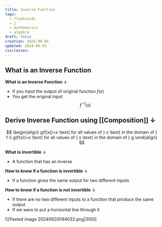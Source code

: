 ```yaml
---
title: Inverse Function
tags:
  - flashcards
  - 🌱
  - mathematics
  - algebra
draft: false
creation: 2024-09-05
updated: 2024-09-05
cssclasses: 
---
```

## What is an Inverse Function

**What is an Inverse Function**
↓
- If you input the output of original function $f(x)$
- You get the original input
$$f^{-1}(x)$$
<!--SR:!2025-08-06,241,332-->

**Derive Inverse Function using [[Composition]]**
↓
-
$$
\begin{align}
g(f(x))=x \text{ for all values of } x \text{ in the domain of } f \\
g(f(x))=x \text{ for all values of } x \text{ in the domain of } g
\end{align}
$$
<!--SR:!2024-12-18,10,283-->

**What is invertible**
↓
- A function that has an inverse
<!--SR:!2024-12-27,63,310-->

**How to know if a function is invertible**
↓
- If a function gives the same output for two different inputs
<!--SR:!2025-01-02,17,309-->

**How to know if a function is not invertible**
↓
- If there are no two different inputs to a function that produce the same output
- If we were to put a horizontal line through it
<!--SR:!2025-01-04,27,283-->

![[Pasted image 20240920094032.png|300]]
